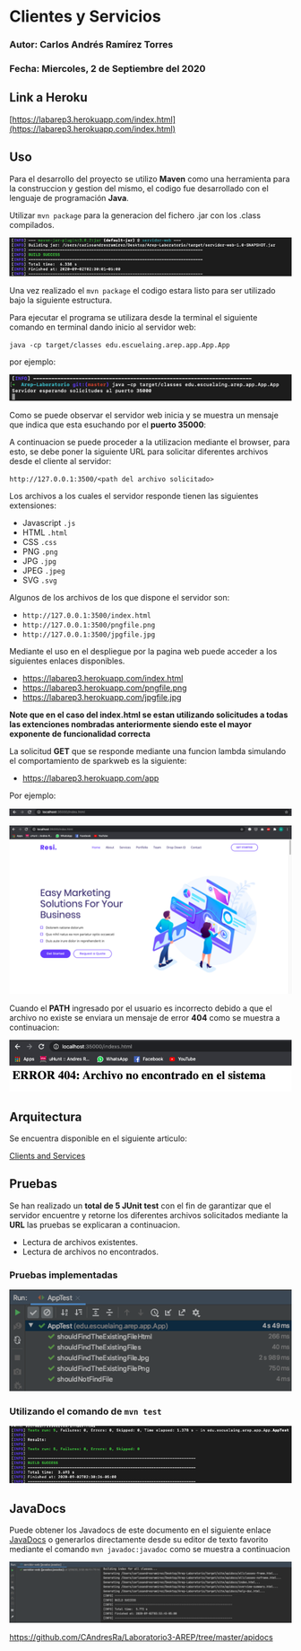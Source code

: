 # Clientes y Servicios
### Autor: Carlos Andrés Ramírez Torres
### Fecha: Miercoles, 2 de Septiembre del 2020


## Link a Heroku

[https://labarep3.herokuapp.com/index.html](https://labarep3.herokuapp.com/index.html)

## Uso 

Para el desarrollo del proyecto se utilizo **Maven** como una herramienta para la construccion y gestion del mismo, el codigo fue desarrollado con el lenguaje de programación **Java**.

Utilizar `mvn package` para la generacion del fichero .jar con los .class compilados.

![](https://github.com/CAndresRa/Laboratorio3-AREP/blob/master/Img/mvn%20Package.png)

Una vez realizado el `mvn package` el codigo estara listo para ser utilizado bajo la siguiente estructura.

Para ejecutar el programa se utilizara desde la terminal el siguiente comando en terminal dando inicio al servidor web:

`java -cp target/classes edu.escuelaing.arep.app.App.App`
 
por ejemplo:

![Texto alternativo](https://github.com/CAndresRa/Laboratorio3-AREP/blob/master/Img/Iniciarlizarserver.png)

Como se puede observar el servidor web inicia y se muestra un mensaje que indica que esta esuchando por el **puerto 35000**:

A continuacion se puede proceder a la utilizacion mediante el browser, para esto, se debe poner la siguiente URL para solicitar diferentes archivos desde el cliente al servidor:

`http://127.0.0.1:3500/<path del archivo solicitado>`

Los archivos a los cuales el servidor responde tienen las siguientes extensiones:

* Javascript `.js`
* HTML `.html`
* CSS `.css`
* PNG `.png`
* JPG `.jpg`
* JPEG `.jpeg`
* SVG `.svg`

Algunos de los archivos de los que dispone el servidor son:

* `http://127.0.0.1:3500/index.html`
* `http://127.0.0.1:3500/pngfile.png`
* `http://127.0.0.1:3500/jpgfile.jpg`

Mediante el uso en el despliegue por la pagina web puede acceder a los siguientes enlaces disponibles.

* https://labarep3.herokuapp.com/index.html
* https://labarep3.herokuapp.com/pngfile.png
* https://labarep3.herokuapp.com/jpgfile.jpg

**Note que en el caso del index.html se estan utilizando solicitudes a todas las extenciones nombradas anteriormente siendo este el mayor exponente de funcionalidad correcta**

La solicitud **GET** que se responde mediante una funcion lambda simulando el comportamiento de sparkweb es la siguiente:

* https://labarep3.herokuapp.com/app

Por ejemplo:

![Texto alternativo](https://github.com/CAndresRa/ARSW-CuartoLaboratorio/blob/master/imgReadme/browser1.png)

![Texto alternativo](https://github.com/CAndresRa/ARSW-CuartoLaboratorio/blob/master/imgReadme/browser2.png)

Cuando el **PATH** ingresado por el usuario es incorrecto debido a que el archivo no existe se enviara un mensaje de error **404** como se muestra a continuacion:

![Texto alternativo](https://github.com/CAndresRa/ARSW-CuartoLaboratorio/blob/master/imgReadme/Error%20404.png)


## Arquitectura

Se encuentra disponible en el siguiente articulo:

[Clients and Services](https://github.com/CAndresRa/Laboratorio3-AREP/blob/master/ClientsAndServices-CarlosRamirez.pdf)


## Pruebas 

Se han realizado un **total de 5 JUnit test** con el fin de garantizar que el servidor encuentre y retorne los diferentes archivos solicitados mediante la **URL** las pruebas se explicaran a continuacion.

* Lectura de archivos existentes.
* Lectura de archivos no encontrados.


### Pruebas implementadas

![](https://github.com/CAndresRa/Laboratorio3-AREP/blob/master/Img/testimplementadas.png)

### Utilizando el comando de `mvn test`

![](https://github.com/CAndresRa/Laboratorio3-AREP/blob/master/Img/Mvn%20test.png)

## JavaDocs

Puede obtener los Javadocs de este documento en el siguiente enlace [JavaDocs](https://github.com/CAndresRa/Laboratorio3-AREP/tree/master/apidocs) o generarlos directamente desde su editor de texto favorito mediante el comando `mvn javadoc:javadoc` como se muestra a continuacion

![](https://github.com/CAndresRa/Laboratorio3-AREP/blob/master/Img/Screen%20Shot%202020-09-02%20at%203.53.53%20AM.png)

https://github.com/CAndresRa/Laboratorio3-AREP/tree/master/apidocs



